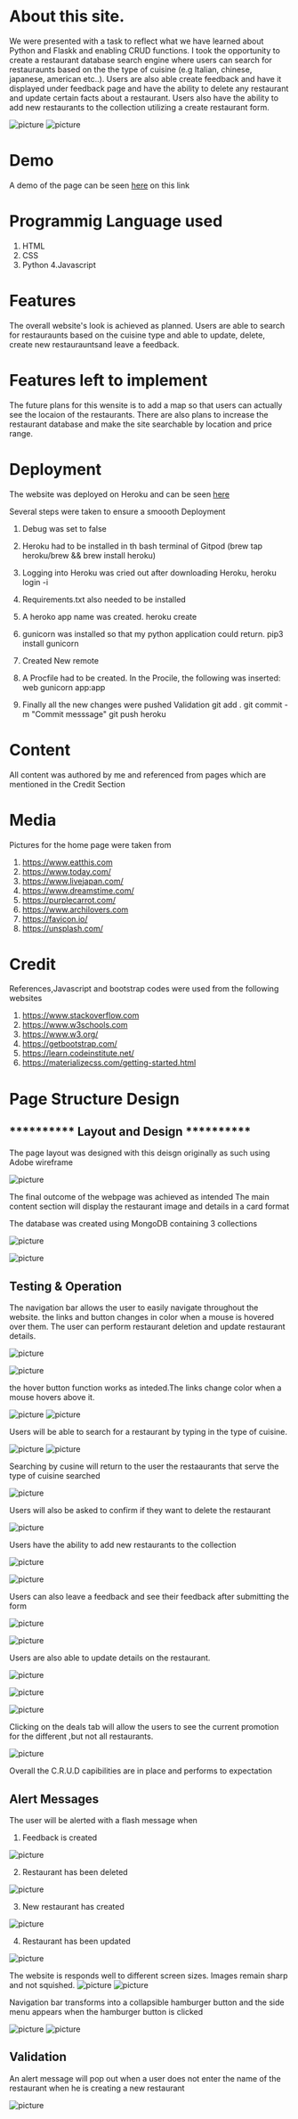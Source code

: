# About this site.

We were presented with a task to reflect what we have learned about Python and Flaskk and enabling CRUD functions.
I took the opportunity to create a restaurant database search engine where users can search for restauraunts based on the the
type of cuisine (e.g Italian, chinese, japanese, american etc..).
Users are also able create feedback and have it displayed under feedback page and have the ability to delete any restaurant
and update certain facts about a restaurant.
Users also have the ability to add new restaurants to the collection utilizing a create restaurant form.

![picture](/static/images/screenshot.png)
![picture](/static/images/screenshot2.png)

# Demo 

A demo of the page can be seen [here](https://eatplaces.herokuapp.com/) on this link





# Programmig Language used
1. HTML
2. CSS
3. Python
4.Javascript

# Features

The overall website's look is achieved as planned. Users are able to search for restauraunts based on the cuisine type 
and able to update, delete, create new restaurauntsand leave a feedback.

# Features left to implement

The future plans for this wensite is to add a map so that users can actually see the locaion of the restaurants.
There are also plans to increase the restaurant database and make the site searchable by location and price range.

# Deployment

The website was deployed on Heroku and can be seen [here](https://eatplaces.herokuapp.com/)

Several steps were taken to ensure a smoooth Deployment
1) Debug was set to false

2) Heroku had to be installed in th bash terminal of Gitpod
(brew tap heroku/brew && brew install heroku)

3) Logging into Heroku was cried out after downloading Heroku,
heroku login -i

4) Requirements.txt also needed to be installed

5) A heroko app name was created.
heroku create <eatplaces>

6) gunicorn was installed so that my python application could return.
  pip3 install gunicorn

7) Created New remote

8) A Procfile had to be created. In the Procile, the following was inserted:
web gunicorn app:app

9) Finally all the new changes were pushed Validation
  git add .
  git commit -m "Commit messsage"
  git push heroku

# Content

All content was authored by me and referenced from pages which are mentioned in the Credit Section

# Media

Pictures for the home page were taken from
1. https://www.eatthis.com
2. https://www.today.com/
3. https://www.livejapan.com/
4. https://www.dreamstime.com/
5. https://purplecarrot.com/
6. https://www.archilovers.com
7. https://favicon.io/
8. https://unsplash.com/

# Credit

References,Javascript and bootstrap codes were used from the following websites

1. https://www.stackoverflow.com
2. https://www.w3schools.com
3. https://www.w3.org/
4. https://getbootstrap.com/
5. https://learn.codeinstitute.net/
6. https://materializecss.com/getting-started.html


# Page Structure Design 

<h2> ********** Layout and Design ********** </h2>

The page layout was designed with this deisgn originally as such using Adobe wireframe

![picture](/static/images/wireframe1.png)

The final outcome of the webpage was achieved as intended
The main content section will display the restaurant image and details in a card format

The database was created using MongoDB containing 3 collections

![picture](static/images/mongoDB.png)

![picture](static/images/screenshot.png)

<h2> Testing & Operation</h2>

The navigation bar allows the user to easily navigate throughout the website.
the links and button changes in color when a mouse is hovered over them.
The user can perform restaurant deletion and update restaurant details.


![picture](static/images/navigation.png)

![picture](static/images/button.png)

the hover button function works as inteded.The links change color when a mouse hovers above it.

![picture](static/images/hover1.png)
![picture](static/images/hover2.png)



Users will be able to search for a restaurant by typing in the type of cuisine.

![picture](static/images/search.png)
![picture](static/images/homesearch.png)

Searching by cusine will return to the user the restaaurants that serve the type of cuisine searched

![picture](static/images/searchresult.png)

Users will also be asked to confirm if they want to delete the restaurant

![picture](static/images/deleteconfirmation.png)

Users have the ability to add new restaurants to the collection

![picture](static/images/addnewrest.png)

![picture](static/images/newrest.png)

Users can also leave a feedback and see their feedback after submitting the form

![picture](static/images/feedbackform.png)

![picture](static/images/feedback.png)

Users are also able to update details on the restaurant.

![picture](static/images/update.png)

![picture](static/images/updateform.png)

![picture](static/images/updaterest.png)

Clicking on the deals tab will allow the users to see the current promotion for the different ,but not all restaurants.

![picture](static/images/deals.png)

Overall the C.R.U.D capibilities are in place and performs to expectation

<h2> Alert Messages </h2>

The user will be alerted with a flash message when 

1. Feedback is created

![picture](static/images/alertfeedback.png)

2. Restaurant has been deleted

![picture](static/images/alertdeletion.png)

3. New restaurant has created 

![picture](static/images/alertcreation.png)

4. Restaurant has been updated

![picture](static/images/updatealert.png)

The website is responds well to different screen sizes. Images remain sharp and not squished.
![picture](static/images/responsiveness1.png)
![picture](static/images/responsiveness2.png)

Navigation bar transforms into a collapsible hamburger button and the side menu appears when the
hamburger button is clicked

![picture](static/images/responsive.png)
![picture](static/images/menu_side.png)

<h2>  Validation  </h2>

An alert message will pop out when a user does not enter the name of the restaurant when he is creating a new restaurant

![picture](static/images/alertblank.png)









